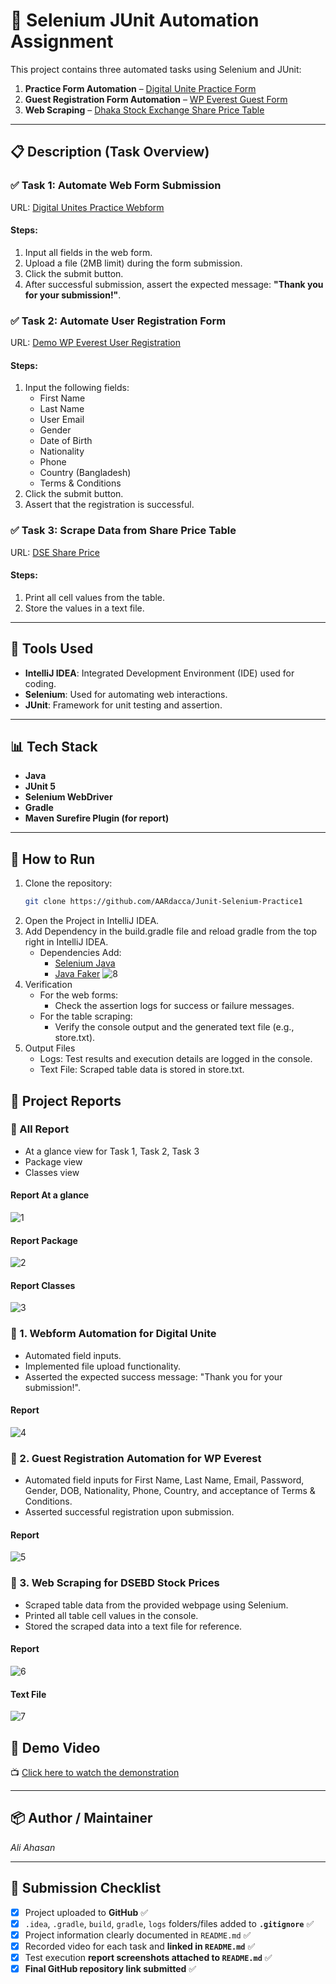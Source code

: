 # 📌 Selenium JUnit Automation Assignment

This project contains three automated tasks using Selenium and JUnit:

1. **Practice Form Automation** – [Digital Unite Practice Form](https://www.digitalunite.com/practice-webform-learners)
2. **Guest Registration Form Automation** – [WP Everest Guest Form](https://demo.wpeverest.com/user-registration/guest-registration-form/)
3. **Web Scraping** – [Dhaka Stock Exchange Share Price Table](https://dsebd.org/latest_share_price_scroll_by_value.php)

---
## 📋 Description (Task Overview)

### ✅ Task 1: Automate Web Form Submission

URL: [Digital Unites Practice Webform](https://www.digitalunite.com/practice-webform-learners)

#### Steps:
1. Input all fields in the web form.
2. Upload a file (2MB limit) during the form submission.
3. Click the submit button.
4. After successful submission, assert the expected message: **"Thank you for your submission!"**.

### ✅ Task 2: Automate User Registration Form

URL: [Demo WP Everest User Registration](https://demo.wpeverest.com/user-registration/guest-registration-form/)

#### Steps:
1. Input the following fields:  
   - First Name  
   - Last Name  
   - User Email  
   - Gender  
   - Date of Birth  
   - Nationality  
   - Phone  
   - Country (Bangladesh)  
   - Terms & Conditions  
2. Click the submit button.
3. Assert that the registration is successful.

### ✅ Task 3: Scrape Data from Share Price Table

URL: [DSE Share Price](https://dsebd.org/latest_share_price_scroll_by_value.php)

#### Steps:
1. Print all cell values from the table.
2. Store the values in a text file.

---



## 💠 Tools Used

- **IntelliJ IDEA**: Integrated Development Environment (IDE) used for coding.
- **Selenium**: Used for automating web interactions.
- **JUnit**: Framework for unit testing and assertion.
---
## 📊  Tech Stack
- **Java**
- **JUnit 5**
- **Selenium WebDriver**
- **Gradle**
- **Maven Surefire Plugin (for report)**

---

## 🚀 How to Run

1. Clone the repository:
   ```bash
   git clone https://github.com/AARdacca/Junit-Selenium-Practice1
2. Open the Project in IntelliJ IDEA.
3. Add Dependency in the build.gradle file and reload gradle from the top right in IntelliJ IDEA.
   - Dependencies Add:
     - [Selenium Java](https://mvnrepository.com/artifact/org.seleniumhq.selenium/selenium-java/4.31.0)
     - [Java Faker](https://mvnrepository.com/artifact/com.github.javafaker/javafaker/1.0.2)
   ![8](https://github.com/user-attachments/assets/0dff8d66-4364-470a-8b0e-68f917b7f7ca)
4. Verification
   - For the web forms:
      - Check the assertion logs for success or failure messages.
   - For the table scraping:
      - Verify the console output and the generated text file (e.g., store.txt).
5. Output Files
   - Logs: Test results and execution details are logged in the console.
   - Text File: Scraped table data is stored in store.txt.

## 📃 Project Reports
### 📖 All Report
- At a glance view for Task 1, Task 2, Task 3
- Package view
- Classes view
#### Report At a glance
![1](https://github.com/user-attachments/assets/814a19ae-18aa-4d1d-afe0-aa1ed7cc6995)

#### Report Package
![2](https://github.com/user-attachments/assets/547da9e1-6dd1-4cc9-9931-57127bef4532)

#### Report Classes
![3](https://github.com/user-attachments/assets/bdc6b6dd-25a9-4cc3-b954-f968306c6c23)


### 📖 1. Webform Automation for Digital Unite
- Automated field inputs.
- Implemented file upload functionality.
- Asserted the expected success message: "Thank you for your submission!".
#### Report
![4](https://github.com/user-attachments/assets/c860e811-a017-4dd4-a513-e1dde1394317)

### 📖 2. Guest Registration Automation for WP Everest
- Automated field inputs for First Name, Last Name, Email, Password, Gender, DOB, Nationality, Phone, Country, and acceptance of Terms & Conditions.
- Asserted successful registration upon submission.
#### Report 
![5](https://github.com/user-attachments/assets/007fafdd-7585-4d21-a7af-a0576b193ac5)

### 📖 3. Web Scraping for DSEBD Stock Prices
- Scraped table data from the provided webpage using Selenium.
- Printed all table cell values in the console.
- Stored the scraped data into a text file for reference. 
#### Report
![6](https://github.com/user-attachments/assets/23808759-52e1-42dd-be3a-6bcd3d01299e)

#### Text File
![7](https://github.com/user-attachments/assets/5c952756-42e2-44a0-8bff-8cfe901552ed)




## 🎥 Demo Video

📺 [Click here to watch the demonstration](https://drive.google.com/file/d/1OnrqYBIy2tQdki5FEibTUTar6Q0NoVqs/view?usp=sharing)

---

## 📦 Author / Maintainer

*Ali Ahasan*

---

## 📆 Submission Checklist

- [x] Project uploaded to **GitHub** ✅ 
- [x] `.idea`, `.gradle`, `build`, `gradle`, `logs` folders/files added to **`.gitignore`** ✅ 
- [x] Project information clearly documented in `README.md` ✅
- [x] Recorded video for each task and **linked in `README.md`** ✅
- [x] Test execution **report screenshots attached to `README.md`** ✅
- [x] **Final GitHub repository link submitted** ✅

